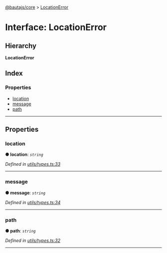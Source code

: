 [@bautajs/core](../README.md) > [LocationError](../interfaces/locationerror.md)

# Interface: LocationError

## Hierarchy

**LocationError**

## Index

### Properties

* [location](locationerror.md#location)
* [message](locationerror.md#message)
* [path](locationerror.md#path)

---

## Properties

<a id="location"></a>

###  location

**● location**: *`string`*

*Defined in [utils/types.ts:33](https://github.axa.com/Digital/bauta-nodejs/blob/167ddcc/packages/bautajs/src/utils/types.ts#L33)*

___
<a id="message"></a>

###  message

**● message**: *`string`*

*Defined in [utils/types.ts:34](https://github.axa.com/Digital/bauta-nodejs/blob/167ddcc/packages/bautajs/src/utils/types.ts#L34)*

___
<a id="path"></a>

###  path

**● path**: *`string`*

*Defined in [utils/types.ts:32](https://github.axa.com/Digital/bauta-nodejs/blob/167ddcc/packages/bautajs/src/utils/types.ts#L32)*

___

